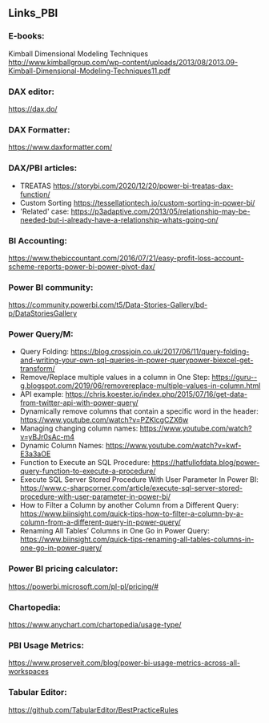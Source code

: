 ## Links_PBI

### E-books:
Kimball Dimensional Modeling Techniques http://www.kimballgroup.com/wp-content/uploads/2013/08/2013.09-Kimball-Dimensional-Modeling-Techniques11.pdf

### DAX editor:
https://dax.do/

### DAX Formatter:
https://www.daxformatter.com/

### DAX/PBI articles:
- TREATAS https://storybi.com/2020/12/20/power-bi-treatas-dax-function/
- Custom Sorting https://tessellationtech.io/custom-sorting-in-power-bi/
- 'Related' case: https://p3adaptive.com/2013/05/relationship-may-be-needed-but-i-already-have-a-relationship-whats-going-on/

### BI Accounting:
https://www.thebiccountant.com/2016/07/21/easy-profit-loss-account-scheme-reports-power-bi-power-pivot-dax/

### Power BI community:
https://community.powerbi.com/t5/Data-Stories-Gallery/bd-p/DataStoriesGallery

### Power Query/M:
- Query Folding: https://blog.crossjoin.co.uk/2017/06/11/query-folding-and-writing-your-own-sql-queries-in-power-querypower-biexcel-get-transform/
- Remove/Replace multiple values in a column in One Step: https://guru--g.blogspot.com/2019/06/removereplace-multiple-values-in-column.html
- API example: https://chris.koester.io/index.php/2015/07/16/get-data-from-twitter-api-with-power-query/
- Dynamically remove columns that contain a specific word in the header: https://www.youtube.com/watch?v=PZKlcgCZX6w
- Managing changing column names: https://www.youtube.com/watch?v=yBJr0sAc-m4
- Dynamic Column Names: https://www.youtube.com/watch?v=kwf-E3a3aOE
- Function to Execute an SQL Procedure: https://hatfullofdata.blog/power-query-function-to-execute-a-procedure/
- Execute SQL Server Stored Procedure With User Parameter In Power BI: https://www.c-sharpcorner.com/article/execute-sql-server-stored-procedure-with-user-parameter-in-power-bi/
- How to Filter a Column by another Column from a Different Query: https://www.biinsight.com/quick-tips-how-to-filter-a-column-by-a-column-from-a-different-query-in-power-query/
- Renaming All Tables’ Columns in One Go in Power Query: https://www.biinsight.com/quick-tips-renaming-all-tables-columns-in-one-go-in-power-query/

### Power BI pricing calculator:
https://powerbi.microsoft.com/pl-pl/pricing/#

### Chartopedia:
https://www.anychart.com/chartopedia/usage-type/

### PBI Usage Metrics:
https://www.proserveit.com/blog/power-bi-usage-metrics-across-all-workspaces

### Tabular Editor:
https://github.com/TabularEditor/BestPracticeRules



